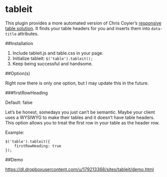 tableit
=======

This plugin provides a more automated version of Chris Coyier’s [responsive table solution](http://css-tricks.com/responsive-data-tables/). It finds your table headers for you and inserts them into `data-title` attributes.

##Installation

1. Include tableit.js and table.css in your page.
2. Initialize tableit: `$('table').tableit();`
3. Keep being successful and handsome.

##Option(s)

Right now there is only one option, but I may update this in the future.

###firstRowHeading

Default: false

Let’s be honest, somedays you just can’t be semantic. Maybe your client uses a WYSIWYG to make their tables and it doesn’t have table headers. This option allows you to treat the first row in your table as the header row.

Example:

	$('table').tableit({
		firstRowHeading: true
	});

##Demo

https://dl.dropboxusercontent.com/u/179213368/sites/tableit/demo.html